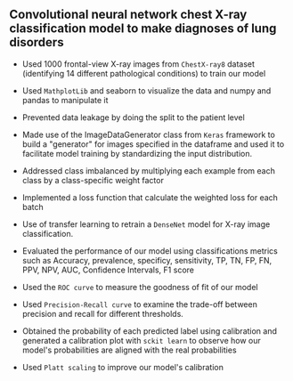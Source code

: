 ## Convolutional neural network chest X-ray classification model to make diagnoses of lung disorders

- Used 1000 frontal-view X-ray images from `ChestX-ray8` dataset (identifying 14 different pathological conditions) to train our model

- Used `MathplotLib` and seaborn to visualize the data and numpy and pandas to manipulate it

- Prevented data leakage by doing the split to the patient level

- Made use of the ImageDataGenerator class from `Keras` framework to build a "generator" for images specified in the dataframe and used it to facilitate model training by standardizing the input distribution.

- Addressed class imbalanced by multiplying each example from each class by a class-specific weight factor

- Implemented a loss function that calculate the weighted loss for each batch

- Use of transfer learning to retrain a `DenseNet` model for X-ray image classification.

- Evaluated the performance of our model using classifications metrics such as Accuracy, prevalence, specificy, sensitivity, TP, TN, FP, FN, PPV, NPV, AUC, Confidence Intervals, F1 score

- Used the `ROC curve` to measure the goodness of fit of our model

- Used `Precision-Recall curve` to examine the trade-off between precision and recall for different thresholds.

- Obtained the probability of each predicted label using calibration and generated a calibration plot with `sckit learn` to observe how our model's probabilities are aligned with the real probabilities

- Used `Platt scaling` to improve our model's calibration
